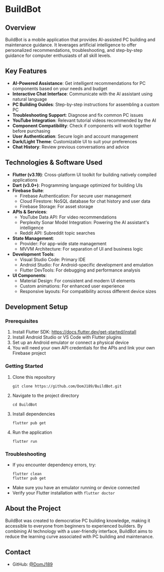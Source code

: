 # BuildBot

## Overview
BuildBot is a mobile application that provides AI-assisted PC building and maintenance guidance. It leverages artificial intelligence to offer personalized recommendations, troubleshooting, and step-by-step guidance for computer enthusiasts of all skill levels.

## Key Features
- **AI-Powered Assistance**: Get intelligent recommendations for PC components based on your needs and budget
- **Interactive Chat Interface**: Communicate with the AI assistant using natural language
- **PC Building Guides**: Step-by-step instructions for assembling a custom PC
- **Troubleshooting Support**: Diagnose and fix common PC issues
- **YouTube Integration**: Relevant tutorial videos recommended by the AI
- **Component Compatibility**: Check if components will work together before purchasing
- **User Authentication**: Secure login and account management
- **Dark/Light Theme**: Customizable UI to suit your preferences
- **Chat History**: Review previous conversations and advice


## Technologies & Software Used
- **Flutter (v3.19)**: Cross-platform UI toolkit for building natively compiled applications
- **Dart (v3.0+)**: Programming language optimized for building UIs
- **Firebase Suite**:
  - Firebase Authentication: For secure user management
  - Cloud Firestore: NoSQL database for chat history and user data
  - Firebase Storage: For asset storage
- **APIs & Services**:
  - YouTube Data API: For video recommendations
  - Perplexity Sonar Model Integration: Powering the AI assistant's intelligence
  - Reddit API: Subreddit topic searches
- **State Management**:
  - Provider: For app-wide state management
  - MVVM Architecture: For separation of UI and business logic
- **Development Tools**:
  - Visual Studio Code: Primary IDE
  - Android Studio: For Android-specific development and emulation
  - Flutter DevTools: For debugging and performance analysis
- **UI Components**:
  - Material Design: For consistent and modern UI elements
  - Custom animations: For enhanced user experience
  - Responsive layouts: For compatibility across different device sizes

## Development Setup

### Prerequisites
1. Install Flutter SDK: https://docs.flutter.dev/get-started/install
2. Install Android Studio or VS Code with Flutter plugins
3. Set up an Android emulator or connect a physical device
4. You will need your own API credentials for the APIs and link your own Firebase project

### Getting Started
1. Clone this repository
   ```
   git clone https://github.com/DomJ189/BuildBot.git
   ```
2. Navigate to the project directory
   ```
   cd BuildBot
   ```
3. Install dependencies
   ```
   flutter pub get
   ```
4. Run the application
   ```
   flutter run
   ```

### Troubleshooting
- If you encounter dependency errors, try:
  ```
  flutter clean
  flutter pub get
  ```
- Make sure you have an emulator running or device connected
- Verify your Flutter installation with `flutter doctor`

## About the Project
BuildBot was created to democratise PC building knowledge, making it accessible to everyone from beginners to experienced builders. By combining AI technology with a user-friendly interface, BuildBot aims to reduce the learning curve associated with PC building and maintenance.

## Contact
- GitHub: [@DomJ189](https://github.com/DomJ189)
